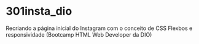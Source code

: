 # 301insta_dio
Recriando a página inicial do Instagram com o conceito de CSS Flexbos e responsividade (Bootcamp HTML Web Developer da DIO)
